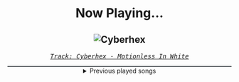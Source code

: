 <div align="center"> 
<h1>Now Playing...</h1>

![Cyberhex](https://i.scdn.co/image/ab67616d00001e023528a891d36d16d760cda271)
--
_<samp><a href="https://open.spotify.com/track/2vNUATEUKbavRo2gMjHs2S">Track: Cyberhex - Motionless In White</a></samp>_

<div style="border: 1px #4B5054 solid"></div>
<details>
  <summary>
    Previous played songs
  </summary>
  <table>
    <thead>
      <tr>
        <th>
          Artist
        </th>
        <th>
          Song
        </th>
        <th>
          Link
        </th>
      </tr>
    </thead>
    <tbody>
      <tr><td>Motionless In White</td><td>Cyberhex</td><td><a href="https://open.spotify.com/track/2vNUATEUKbavRo2gMjHs2S">https://open.spotify.com/track/2vNUATEUKbavRo2gMjHs2S</a></td></tr><tr><td>Scandroid</td><td>Waste My Time - FreqGen Remix</td><td><a href="https://open.spotify.com/track/6O6g2Z0cWWT0y9lCs0om2S">https://open.spotify.com/track/6O6g2Z0cWWT0y9lCs0om2S</a></td></tr><tr><td>Scandroid</td><td>Waste My Time - FreqGen Remix</td><td><a href="https://open.spotify.com/track/6O6g2Z0cWWT0y9lCs0om2S">https://open.spotify.com/track/6O6g2Z0cWWT0y9lCs0om2S</a></td></tr><tr><td>Scandroid</td><td>Waste My Time - FreqGen Remix</td><td><a href="https://open.spotify.com/track/6O6g2Z0cWWT0y9lCs0om2S">https://open.spotify.com/track/6O6g2Z0cWWT0y9lCs0om2S</a></td></tr><tr><td>Scandroid</td><td>Waste My Time - FreqGen Remix</td><td><a href="https://open.spotify.com/track/6O6g2Z0cWWT0y9lCs0om2S">https://open.spotify.com/track/6O6g2Z0cWWT0y9lCs0om2S</a></td></tr><tr><td>Celldweller</td><td>Ursa Minor - Electron Mix</td><td><a href="https://open.spotify.com/track/2ueTixnnkQYWCWIFYIVP7D">https://open.spotify.com/track/2ueTixnnkQYWCWIFYIVP7D</a></td></tr><tr><td>Celldweller</td><td>Ursa Minor - Electron Mix</td><td><a href="https://open.spotify.com/track/2ueTixnnkQYWCWIFYIVP7D">https://open.spotify.com/track/2ueTixnnkQYWCWIFYIVP7D</a></td></tr><tr><td>Celldweller</td><td>Blackstar</td><td><a href="https://open.spotify.com/track/0yUlpOvWxey6h3us0CZ23k">https://open.spotify.com/track/0yUlpOvWxey6h3us0CZ23k</a></td></tr><tr><td>Celldweller</td><td>A Matter of Time</td><td><a href="https://open.spotify.com/track/524Hl6lEjcLUGbBYiRzh6q">https://open.spotify.com/track/524Hl6lEjcLUGbBYiRzh6q</a></td></tr><tr><td>Celldweller</td><td>Breakout</td><td><a href="https://open.spotify.com/track/3k097mL4uNYC4m0eIrDrDl">https://open.spotify.com/track/3k097mL4uNYC4m0eIrDrDl</a></td></tr><tr><td>Celldweller</td><td>Good L_ck (Yo_'re F_cked)</td><td><a href="https://open.spotify.com/track/4qJrDTPDsQqaYGKMj0Thjk">https://open.spotify.com/track/4qJrDTPDsQqaYGKMj0Thjk</a></td></tr><tr><td>Celldweller</td><td>Shapeshifter (feat. Styles Of Beyond)</td><td><a href="https://open.spotify.com/track/7yLzGp7vC3qg5FlBmUa8Rg">https://open.spotify.com/track/7yLzGp7vC3qg5FlBmUa8Rg</a></td></tr><tr><td>Satellite Empire</td><td>Apocrypha III: Eternal Vespers</td><td><a href="https://open.spotify.com/track/2q7aNnKIg0cYTQ87jeRlcn">https://open.spotify.com/track/2q7aNnKIg0cYTQ87jeRlcn</a></td></tr><tr><td>Satellite Empire</td><td>Apocrypha III: Eternal Vespers</td><td><a href="https://open.spotify.com/track/2q7aNnKIg0cYTQ87jeRlcn">https://open.spotify.com/track/2q7aNnKIg0cYTQ87jeRlcn</a></td></tr><tr><td>NF</td><td>HOPE</td><td><a href="https://open.spotify.com/track/12cZWGf5ZgLcKubEW9mx5q">https://open.spotify.com/track/12cZWGf5ZgLcKubEW9mx5q</a></td></tr><tr><td>NF</td><td>HOPE</td><td><a href="https://open.spotify.com/track/12cZWGf5ZgLcKubEW9mx5q">https://open.spotify.com/track/12cZWGf5ZgLcKubEW9mx5q</a></td></tr><tr><td>NF</td><td>The Search</td><td><a href="https://open.spotify.com/track/2OKo7g3KfmCt3kyLvUAL0g">https://open.spotify.com/track/2OKo7g3KfmCt3kyLvUAL0g</a></td></tr><tr><td>ENMA</td><td>Strohhut Cypher</td><td><a href="https://open.spotify.com/track/3llHwvk6yQN1F07ELspAK8">https://open.spotify.com/track/3llHwvk6yQN1F07ELspAK8</a></td></tr><tr><td>Momoku</td><td>Untouchable</td><td><a href="https://open.spotify.com/track/7BOMabubJVyN9BlvjX37TN">https://open.spotify.com/track/7BOMabubJVyN9BlvjX37TN</a></td></tr><tr><td>Momoku</td><td>Untouchable</td><td><a href="https://open.spotify.com/track/7BOMabubJVyN9BlvjX37TN">https://open.spotify.com/track/7BOMabubJVyN9BlvjX37TN</a></td></tr>
    </tbody>
  </table>
</details>

</div>
